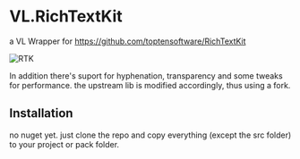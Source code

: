 # VL.RichTextKit

a VL Wrapper for https://github.com/toptensoftware/RichTextKit

![RTK](https://github.com/sebllll/VL.RichTextKit/assets/646501/6bba193f-08cf-4d24-83a5-6e652d705090)

In addition there's suport for hyphenation, transparency and some tweaks for performance.
the upstream lib is modified accordingly, thus using a fork.

## Installation
no nuget yet. just clone the repo and copy everything (except the src folder) to your project or pack folder.
